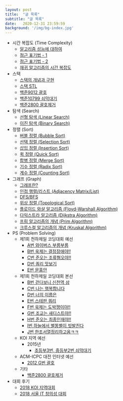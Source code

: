 ```yaml
---
layout: post
title:  "글 목록"
subtitle: "글 목록"
date:   2020-12-31 23:59:59
background: '/img/bg-index.jpg'
---
```


* 시간 복잡도 (Time Complexity)
  * <a href = "https://justicehui.github.io/2018/03/04/%EC%8B%9C%EA%B0%84%EB%B3%B5%EC%9E%A1%EB%8F%841.html">알고리즘 성능에 대하여</a>
  * <a href = "https://justicehui.github.io/2018/03/09/%EC%8B%9C%EA%B0%84%EB%B3%B5%EC%9E%A1%EB%8F%842.html">점근 표기법 - 1</a>
  * <a href = "https://justicehui.github.io/2018/03/10/%EC%8B%9C%EA%B0%84%EB%B3%B5%EC%9E%A1%EB%8F%843.html">점근 표기법 - 2</a>
  * <a href = "https://justicehui.github.io/2018/03/11/%EC%8B%9C%EA%B0%84%EB%B3%B5%EC%9E%A1%EB%8F%844.html">재귀 알고리즘의 시간 복잡도</a>
* 스택
  * <a href = "https://justicehui.github.io/2018/06/03/%EC%8A%A4%ED%83%9D1.html">스택의 개념과 구현</a>
  * <a href = "https://justicehui.github.io/2018/06/03/%EC%8A%A4%ED%83%9D2.html">스택 STL</a>
  * <a href = "https://justicehui.github.io/2018/06/06/BOJ9012.html">백준9012 괄호</a>
  * <a href = "https://justicehui.github.io/2018/06/06/BOJ10799.html">백준10799 쇠막대기</a>
  * <a href = "https://justicehui.github.io/2018/06/06/BOJ2800.html">백준2800 괄호제거</a>
* 탐색 (Search)
  * <a href = "https://justicehui.github.io/2018/03/17/%ED%83%90%EC%83%891.html">선형 탐색 (Linear Search)</a>
  * <a href = "https://justicehui.github.io/2018/03/18/%ED%83%90%EC%83%892.html">이진 탐색 (Binary Search)</a>
* 정렬 (Sort)
  * <a href = "https://justicehui.github.io/2018/04/09/%EC%A0%95%EB%A0%AC1.html">버블 정렬 (Bubble Sort)</a>
  * <a href = "https://justicehui.github.io/2018/04/11/%EC%A0%95%EB%A0%AC2.html">선택 정렬 (Selection Sort)</a>
  * <a href = "https://justicehui.github.io/2018/04/14/%EC%A0%95%EB%A0%AC3.html">삽입 정렬 (Insertion Sort)</a>
  * <a href = "https://justicehui.github.io/2018/04/18/%EC%A0%95%EB%A0%AC4.html">퀵 정렬 (Quick Sort)</a>
  * <a href = "https://justicehui.github.io/2018/04/22/%EC%A0%95%EB%A0%AC5.html">합병 정렬 (Merge Sort)</a>
  * <a href = "https://justicehui.github.io/2018/05/02/%EC%A0%95%EB%A0%AC6.html">기수 정렬 (Radix Sort)</a>
  * <a href = "https://justicehui.github.io/2018/05/02/%EC%A0%95%EB%A0%AC7.html">계수 정렬 (Counting Sort)</a>
* 그래프 (Graph)
  * <a href = "https://justicehui.github.io/2018/03/19/%EA%B7%B8%EB%9E%98%ED%94%841.html">그래프란?</a>
  * <a href = "https://justicehui.github.io/2018/03/21/%EA%B7%B8%EB%9E%98%ED%94%842.html">인접 행렬/리스트 (Adjacency Matrix/List)</a>
  * <a href = "https://justicehui.github.io/2018/03/23/%EA%B7%B8%EB%9E%98%ED%94%843.html">DFS/BFS</a>
  * <a href = "https://justicehui.github.io/2018/03/24/%EA%B7%B8%EB%9E%98%ED%94%844.html">위상 정렬 (Topological Sort)</a>
  * <a href = "https://justicehui.github.io/2018/03/25/%EA%B7%B8%EB%9E%98%ED%94%845.html">플로이드 와샬 알고리즘 (Floyd-Warshall Algorithm)</a>
  * <a href = "https://justicehui.github.io/2018/03/28/%EA%B7%B8%EB%9E%98%ED%94%846.html">다익스트라 알고리즘 (Dijkstra Algorithm)</a>
  * <a href = "https://justicehui.github.io/2018/03/30/%EA%B7%B8%EB%9E%98%ED%94%847.html">프림 알고리즘의 개념 (Prim Algorithm)</a>
  * <a href = "https://justicehui.github.io/2018/03/31/%EA%B7%B8%EB%9E%98%ED%94%848.html">크루스컬 알고리즘의 개념 (Kruskal Algorithm)</a>
* PS (Problem Solving)
  * 제1회 천하제일 코딩대회 예선
    * <a href = "https://justicehui.github.io/2018/05/06/BOJ14645.html">A번 와이버스 부릉부릉</a>
    * <a href = "https://justicehui.github.io/2018/05/06/BOJ14646.html">B번 욱제는 결정장애야!!</a>
    * <a href = "https://justicehui.github.io/2018/05/07/BOJ14647.html">C번 준오는 조류혐오야!!</a>
    * <a href = "https://justicehui.github.io/2018/05/07/BOJ14648.html">D번 쿼리 맛보기</a>
    * <a href = "https://justicehui.github.io/2018/05/11/BOJ14649.html">E번 문홍안</a>
  * 제1회 천하제일 코딩대회 본선
    * <a href = "https://justicehui.github.io/2018/05/12/BOJ14651.html">B번 걷다보니 신천역 삼</a>
    * <a href = "https://justicehui.github.io/2018/05/13/BOJ14652.html">C번 나는 행복합니다</a>
    * <a href = "https://justicehui.github.io/2018/05/18/BOJ14653.html">D번 너의 이름은</a>
    * <a href = "https://justicehui.github.io/2018/05/20/BOJ14654.html">E번 스테판 쿼리</a>
    * <a href = "https://justicehui.github.io/2018/05/21/BOJ14655.html">F번 욱제는 도박쟁이야!!</a>
    * <a href = "https://justicehui.github.io/2018/05/21/BOJ14656.html">G번 조교는 새디스트야!!</a>
    * <a href = "https://justicehui.github.io/2018/05/22/BOJ14657.html">H번 준오는 최종인재야!!</a>
    * <a href = "https://justicehui.github.io/2018/05/22/BOJ14658.html">I번 하늘에서 별똥별이 빗발친다</a>
    * <a href = "https://justicehui.github.io/2018/05/26/BOJ14659.html">J번 한조서열정리하고옴ㅋㅋ</a>
  * KOI 지역 예선
    * 2015년
      * <a href = "https://justicehui.github.io/2018/06/06/BOJ10799.html">초등부3번, 중등부2번 쇠막대기</a>
  * ACM-ICPC 대전 인터넷 예선
    * <a href = "https://justicehui.github.io/2018/06/06/BOJ9012.html">2012 G번 괄호</a>
  * 기타
    * <a href = "https://justicehui.github.io/2018/06/06/BOJ2800.html">백준2800 괄호제거</a>
* 대회 후기
  * <a href = "https://justicehui.github.io/2018/04/15/%EC%A0%95%EC%98%AC%ED%9B%84%EA%B8%B0.html">2018 KOI 지역대회</a>
  * <a href = "https://justicehui.github.io/2018/06/03/%EC%84%9C%EC%9A%B8IT%EC%B0%BD%EC%9D%98%EC%84%B1%EB%8C%80%ED%9A%8C%ED%9B%84%EA%B8%B0.html">2018 서울 IT 창의성 대회</a>
